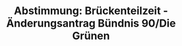 ---
abstimmung:
  abstimmung: 3
  bundestagssitzung: 58
  datum: 18. Oktober 2018
  legislaturperiode: 19
categories:
- Todo
data:
- title: Abstimmungsergebnis 20181018_3-data.pdf
  url: /res/2021-btw/abstimmungsergebnisse/20181018_3-data.pdf
- title: Abstimmungsergebnis 20181018_3_xls-data.xls
  url: /res/2021-btw/abstimmungsergebnisse/20181018_3_xls-data.xls
- title: Abstimmungsergebnis 20181018_3_xls-datacsv
  url: /res/2021-btw/abstimmungsergebnisse/csv/20181018_3_xls-datacsv
ergebnis:
  AfD:
    enthaltung: 0
    gesamt: 92
    ja: 0
    nein: 80
    nichtabgegeben: 12
    ungueltig: 0
  Bündnis 90/Die Grünen:
    enthaltung: 0
    gesamt: 67
    ja: 63
    nein: 0
    nichtabgegeben: 4
    ungueltig: 0
  Die Linke:
    enthaltung: 63
    gesamt: 69
    ja: 0
    nein: 0
    nichtabgegeben: 6
    ungueltig: 0
  FDP:
    enthaltung: 0
    gesamt: 80
    ja: 0
    nein: 76
    nichtabgegeben: 4
    ungueltig: 0
  cdu/csu:
    enthaltung: 0
    gesamt: 246
    ja: 0
    nein: 227
    nichtabgegeben: 19
    ungueltig: 0
  file: 20181018_3_xls-data.xls
  fraktionslos:
    enthaltung: 0
    gesamt: 2
    ja: 0
    nein: 2
    nichtabgegeben: 0
    ungueltig: 0
  spd:
    enthaltung: 0
    gesamt: 153
    ja: 0
    nein: 140
    nichtabgegeben: 13
    ungueltig: 0
layout: abstimmung
links:
- title: Link zu bundestag.de
  url: https://www.bundestag.de/parlament/plenum/abstimmung/abstimmung?id=537
preview: 'Deutscher Bundestag


  58. Sitzung des Deutschen Bundestages

  am Donnerstag, 18. Oktober 2018


  Endgültiges Ergebnis der Namentlichen Abstimmung Nr. 3


  Änderungsantrag der Abgeordneten Beate Müller-Gemmeke, Ulle Schauws, Anja Hajduk,

  weiterer Abgeordneter und der Fraktion BÜNDNIS 90/DIE GRÜNEN

  zu der zweiten Beratung des Gesetzentwurfs der Bundesregierung

  Entwurf eines Gesetzes zur Weiterentwicklung des Teilzeitrechts - Einführung einer

  Brückenteilzeit

  - Drucksachen 19/3452, 19/5097 und 19/5104 -'
tags:
- Todo
title: 'Abstimmung: Brückenteilzeit - Änderungsantrag Bündnis 90/Die Grünen'
---